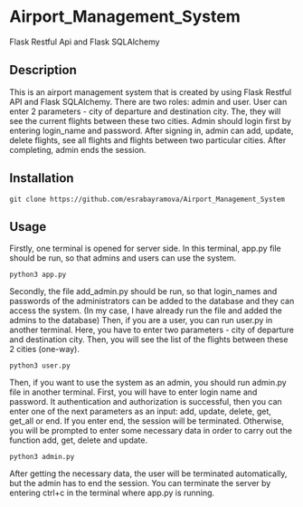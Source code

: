 # Airport_Management_System
Flask Restful Api and Flask SQLAlchemy

## Description

This is an airport management system that is created by using Flask Restful API and Flask SQLAlchemy. There are two roles: admin and user. User can enter 2 parameters - city of departure and destination city. The, they will see the current flights between these two cities. Admin should login first by entering login_name and password. After signing in, admin can add, update, delete flights, see all flights and flights between two particular cities. After completing, admin ends the session.

## Installation

```
git clone https://github.com/esrabayramova/Airport_Management_System
```
## Usage

Firstly, one terminal is opened for server side. In this terminal, app.py file should be run, so that admins and users can use the system.


```
python3 app.py
```

Secondly, the file add_admin.py should be run, so that login_names and passwords of the administrators can be added to the database and they can access the system. (In my case, I have already run the file and added the admins to the database) Then, if you are a user, you can run user.py in another terminal. Here, you have to enter two parameters - city of departure and destination city. Then, you will see the list of the flights between these 2 cities (one-way).

```
python3 user.py
```

Then, if you want to use the system as an admin, you should run admin.py file in another terminal. First, you will have to enter login name and password. It authentication and authorization is successful, then you can enter one of the next parameters as an input: add, update, delete, get, get_all or end. If you enter end, the session will be terminated. Otherwise, you will be prompted to enter some necessary data in order to carry out the function add, get, delete and update.
```
python3 admin.py
```

After getting the necessary data, the user will be terminated automatically, but the admin has to end the session. You can terminate the server by entering ctrl+c in the terminal where app.py is running.
